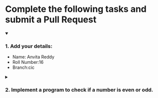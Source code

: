 # Complete the following tasks and submit a Pull Request
<details open>
<summary><h3>1. Add your details: </h3></summary>
<ul>
  <li> Name: Anvita Reddy</li>
  <li> Roll Number:16 </li>
  <li> Branch:cic </li>
</ul>
</details>
<details>
<summary><h3> 2. Implement a program to check if a number is even or odd. </h3></summary>
<ul>
  <li> Create a new file in the repository and add your code. </li>
  <li> Use any programming language of your choice. </li>
</ul>
</details>
